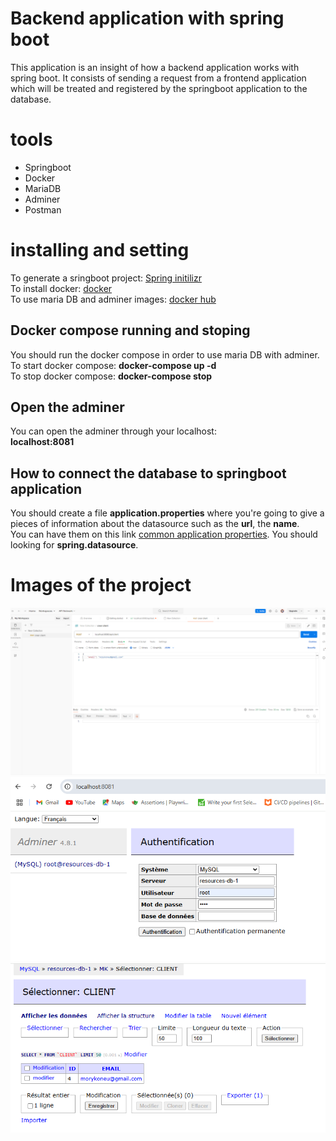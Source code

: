 # Backend application with spring boot
This application is an insight of how a backend application works with spring boot. It consists of sending a request from a frontend application which will be treated and registered by the springboot application to the database.
# tools
* Springboot
* Docker
* MariaDB
* Adminer
* Postman
# installing and setting
To generate a sringboot project: [Spring initilizr](https://start.spring.io/)  
To install docker: [docker](https://www.docker.com/)  
To use maria DB and adminer images: [docker hub](https://hub.docker.com/)
## Docker compose running and stoping
You should run the docker compose in order to use maria DB with adminer.  
To start docker compose: **docker-compose up -d**  
To stop docker compose: **docker-compose stop**
## Open the adminer
You can open the adminer through your localhost:  
**localhost:8081**
## How to connect the database to springboot application
You should create a file **application.properties** where you're going to give a pieces of information about the datasource such as the **url**, the **name**.  
You can have them on this link [common application properties](https://docs.spring.io/spring-boot/appendix/application-properties/index.html). You should looking for **spring.datasource**.  
# Images of the project
![image1.png](images/image1.png)
![image2.png](images/image2.png)
![image3.png](images/image3.png)